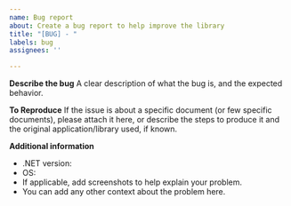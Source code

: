 ```yaml
---
name: Bug report
about: Create a bug report to help improve the library
title: "[BUG] - "
labels: bug
assignees: ''

---
```


**Describe the bug**
A clear description of what the bug is, and the expected behavior.

**To Reproduce**
If the issue is about a specific document (or few specific documents), please attach it here, or describe the steps to produce it and the original application/library used, if known.

**Additional information**
- .NET version: 
- OS: 
- If applicable, add screenshots to help explain your problem.
- You can add any other context about the problem here.
